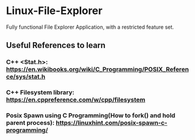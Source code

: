 # Linux-File-Explorer
 Fully functional File Explorer Application, with a restricted feature set.
 
## Useful References to learn
 ### C++ <Stat.h>: https://en.wikibooks.org/wiki/C_Programming/POSIX_Reference/sys/stat.h
 ### C++ Filesystem library: https://en.cppreference.com/w/cpp/filesystem
 ### Posix Spawn using C Programming(How to fork() and hold parent process): https://linuxhint.com/posix-spawn-c-programming/
